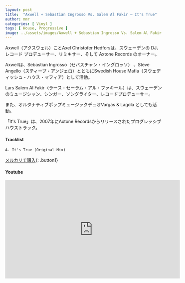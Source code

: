 ```yaml
---
layout: post
title:  "Axwell + Sebastian Ingrosso Vs. Salem Al Fakir – It's True"
author: mmr
categories: [ Vinyl ]
tags: [ House, Progressive ]
image: ../assets/images/Axwell + Sebastian Ingrosso Vs. Salem Al Fakir – It's True.jpg
---
```


Axwell（アクスウェル）ことAxel Christofer Hedforsは、スウェーデンの DJ、レコード プロデューサー、リミキサー、そして Axtone Records のオーナー。

Axwellは、Sebastian Ingrosso（セバスチャン・イングロッソ） 、Steve Angello（スティーブ・アンジェロ）とともにSwedish House Mafia（スウェディッシュ・ハウス・マフィア）として活動。

Lars Salem Al Fakir（ラース・セーラム・アル・ファキール）は、スウェーデンのミュージシャン、シンガー、ソングライター、レコードプロデューサー。

また、オルタナティブポップミュージックデュオVargas & Lagola としても活動。

「It's True」は、2007年にAxtone Recordsからリリースされたプログレッシブハウストラック。

#### Tracklist
```md
A. It's True (Original Mix)
```

[メルカリで購入](https://jp.mercari.com/item/m99195071709?afid=6142608987){: .button1}

#### Youtube
<iframe width="560" height="315" src="https://www.youtube.com/embed/Kh9okdVz0I4?si=G5efD2QH3QwsTvdJ" title="YouTube video player" frameborder="0" allow="accelerometer; autoplay; clipboard-write; encrypted-media; gyroscope; picture-in-picture; web-share" referrerpolicy="strict-origin-when-cross-origin" allowfullscreen></iframe>
